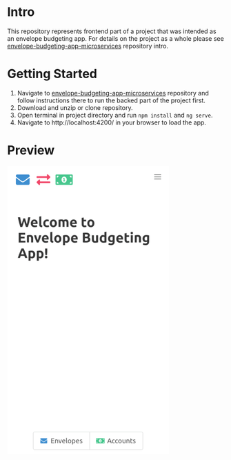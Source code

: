 # Intro

This repository represents frontend part of a project that was intended as an envelope budgeting app. For details on the project as a whole please see [envelope-budgeting-app-microservices](https://github.com/kat-wasik/envelope-budgeting-app-microservices) repository intro.

# Getting Started

1. Navigate to [envelope-budgeting-app-microservices](https://github.com/kat-wasik/envelope-budgeting-app-microservices) repository and follow instructions there to run the backed part of the project first.
2. Download and unzip or clone repository.
3. Open terminal in project directory and run `npm install` and `ng serve`.
4. Navigate to http://localhost:4200/ in your browser to load the app.

# Preview

![preview.gif](https://github.com/kat-wasik/envelope-budgeting-app-frontend/blob/main/src/assets/preview.gif)

